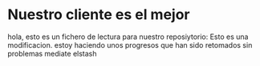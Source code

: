 # Nuestro cliente es el mejor

hola, esto es un fichero de lectura para nuestro reposiytorio:
Esto es una modificacion. estoy haciendo unos progresos que han sido retomados sin problemas mediate elstash
